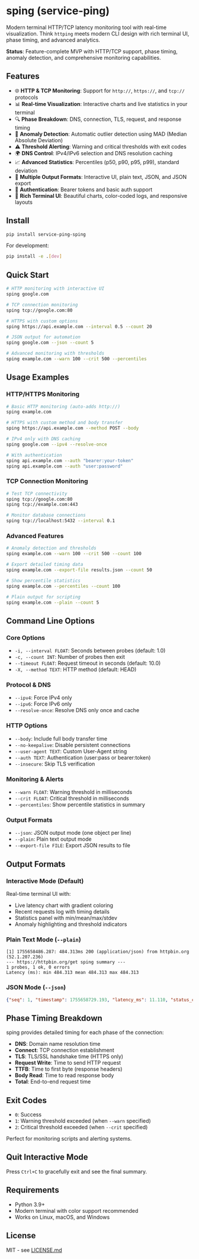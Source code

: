 # sping (service-ping)

Modern terminal HTTP/TCP latency monitoring tool with real-time visualization. Think `httping` meets modern CLI design with rich terminal UI, phase timing, and advanced analytics.

**Status**: Feature-complete MVP with HTTP/TCP support, phase timing, anomaly detection, and comprehensive monitoring capabilities.

## Features

- 🌐 **HTTP & TCP Monitoring**: Support for `http://`, `https://`, and `tcp://` protocols
- 📊 **Real-time Visualization**: Interactive charts and live statistics in your terminal
- 🔍 **Phase Breakdown**: DNS, connection, TLS, request, and response timing
- 🚨 **Anomaly Detection**: Automatic outlier detection using MAD (Median Absolute Deviation)
- ⚠️ **Threshold Alerting**: Warning and critical thresholds with exit codes
- 🌍 **DNS Control**: IPv4/IPv6 selection and DNS resolution caching
- 📈 **Advanced Statistics**: Percentiles (p50, p90, p95, p99), standard deviation
- 💾 **Multiple Output Formats**: Interactive UI, plain text, JSON, and JSON export
- 🔐 **Authentication**: Bearer tokens and basic auth support
- 🎨 **Rich Terminal UI**: Beautiful charts, color-coded logs, and responsive layouts

## Install

```bash
pip install service-ping-sping
```

For development:
```bash
pip install -e .[dev]
```

## Quick Start

```bash
# HTTP monitoring with interactive UI
sping google.com

# TCP connection monitoring
sping tcp://google.com:80

# HTTPS with custom options
sping https://api.example.com --interval 0.5 --count 20

# JSON output for automation
sping google.com --json --count 5

# Advanced monitoring with thresholds
sping example.com --warn 100 --crit 500 --percentiles
```

## Usage Examples

### HTTP/HTTPS Monitoring
```bash
# Basic HTTP monitoring (auto-adds http://)
sping example.com

# HTTPS with custom method and body transfer
sping https://api.example.com --method POST --body

# IPv4 only with DNS caching
sping google.com --ipv4 --resolve-once

# With authentication
sping api.example.com --auth "bearer:your-token"
sping api.example.com --auth "user:password"
```

### TCP Connection Monitoring
```bash
# Test TCP connectivity
sping tcp://google.com:80
sping tcp://example.com:443

# Monitor database connections
sping tcp://localhost:5432 --interval 0.1
```

### Advanced Features
```bash
# Anomaly detection and thresholds
sping example.com --warn 100 --crit 500 --count 100

# Export detailed timing data
sping example.com --export-file results.json --count 50

# Show percentile statistics
sping example.com --percentiles --count 100

# Plain output for scripting
sping example.com --plain --count 5
```

## Command Line Options

### Core Options
- `-i, --interval FLOAT`: Seconds between probes (default: 1.0)
- `-c, --count INT`: Number of probes then exit
- `--timeout FLOAT`: Request timeout in seconds (default: 10.0)
- `-X, --method TEXT`: HTTP method (default: HEAD)

### Protocol & DNS
- `--ipv4`: Force IPv4 only
- `--ipv6`: Force IPv6 only  
- `--resolve-once`: Resolve DNS only once and cache

### HTTP Options
- `--body`: Include full body transfer time
- `--no-keepalive`: Disable persistent connections
- `--user-agent TEXT`: Custom User-Agent string
- `--auth TEXT`: Authentication (user:pass or bearer:token)
- `--insecure`: Skip TLS verification

### Monitoring & Alerts
- `--warn FLOAT`: Warning threshold in milliseconds
- `--crit FLOAT`: Critical threshold in milliseconds
- `--percentiles`: Show percentile statistics in summary

### Output Formats
- `--json`: JSON output mode (one object per line)
- `--plain`: Plain text output mode
- `--export-file FILE`: Export JSON results to file

## Output Formats

### Interactive Mode (Default)
Real-time terminal UI with:
- Live latency chart with gradient coloring
- Recent requests log with timing details
- Statistics panel with min/mean/max/stdev
- Anomaly highlighting and threshold indicators

### Plain Text Mode (`--plain`)
```
[1] 1755658486.287: 484.313ms 200 (application/json) from httpbin.org (52.1.207.236)
--- https://httpbin.org/get sping summary ---
1 probes, 1 ok, 0 errors
Latency (ms): min 484.313 mean 484.313 max 484.313
```

### JSON Mode (`--json`)
```json
{"seq": 1, "timestamp": 1755658729.193, "latency_ms": 11.110, "status_code": 0, "error": null, "bytes_read": 0, "content_type": "tcp/connection", "host_address": "google.com (142.250.65.238)", "anomaly": false, "phases": {"dns_ms": 5.444, "connect_ms": 5.598, "tls_ms": null, "request_write_ms": null, "ttfb_ms": null, "body_read_ms": null, "total_ms": 11.110}}
```

## Phase Timing Breakdown

sping provides detailed timing for each phase of the connection:

- **DNS**: Domain name resolution time
- **Connect**: TCP connection establishment  
- **TLS**: TLS/SSL handshake time (HTTPS only)
- **Request Write**: Time to send HTTP request
- **TTFB**: Time to first byte (response headers)
- **Body Read**: Time to read response body
- **Total**: End-to-end request time

## Exit Codes

- `0`: Success
- `1`: Warning threshold exceeded (when `--warn` specified)
- `2`: Critical threshold exceeded (when `--crit` specified)

Perfect for monitoring scripts and alerting systems.

## Quit Interactive Mode

Press `Ctrl+C` to gracefully exit and see the final summary.

## Requirements

- Python 3.9+
- Modern terminal with color support recommended
- Works on Linux, macOS, and Windows

## License

MIT - see [LICENSE.md](LICENSE.md)
